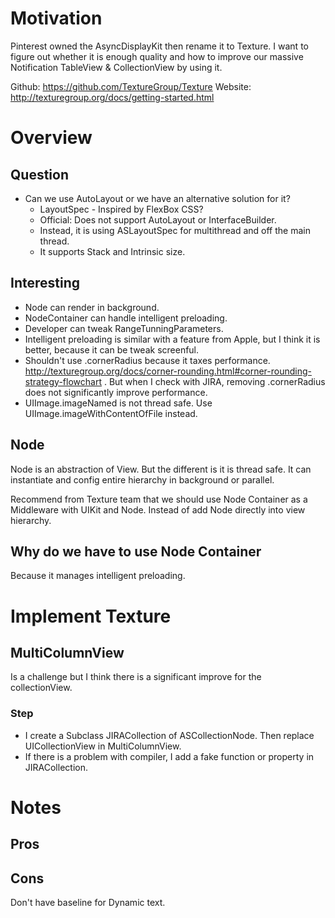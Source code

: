 # Motivation

Pinterest owned the AsyncDisplayKit then rename it to Texture. I want to figure out whether it is enough quality and how to improve our massive Notification TableView & CollectionView by using it.

Github: https://github.com/TextureGroup/Texture
Website: http://texturegroup.org/docs/getting-started.html


# Overview

## Question
- Can we use AutoLayout or we have an alternative solution for it?
  - LayoutSpec - Inspired by FlexBox CSS?
  - Official: Does not support AutoLayout or InterfaceBuilder.
  - Instead, it is using ASLayoutSpec for multithread and off the main thread.
  - It supports Stack and Intrinsic size.

## Interesting

- Node can render in background.
- NodeContainer can handle intelligent preloading.
- Developer can tweak RangeTunningParameters.
- Intelligent preloading is similar with a feature from Apple, but I think it is better, because it can be tweak screenful.
- Shouldn't use .cornerRadius because it taxes performance. http://texturegroup.org/docs/corner-rounding.html#corner-rounding-strategy-flowchart . But when I check with JIRA, removing .cornerRadius does not significantly improve performance.
- UIImage.imageNamed is not thread safe. Use UIImage.imageWithContentOfFile instead.

## Node

Node is an abstraction of View. But the different is it is thread safe. It can instantiate and config entire hierarchy in background or parallel.

Recommend from Texture team that we should use Node Container as a Middleware with UIKit and Node. Instead of add Node directly into view hierarchy.

## Why do we have to use Node Container

Because it manages intelligent preloading.


# Implement Texture

## MultiColumnView

Is a challenge but I think there is a significant improve for the collectionView.

### Step
- I create a Subclass JIRACollection of ASCollectionNode. Then replace UICollectionView in MultiColumnView.
- If there is a problem with compiler, I add a fake function or property in JIRACollection.

# Notes
## Pros

## Cons
Don't have baseline for Dynamic text.
